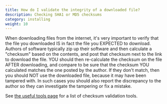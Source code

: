 ```yaml
---
title: How do I validate the integrity of a downloaded file? 
description: Checking SHA1 or MD5 checksums 
category: installing 
weight: 10
---
```


When downloading files from the internet, it's very important to verify that the file you downloaded IS in fact the file you EXPECTED to download. Authors of software typically zip up their software and then calculate a "checksum" based on the contents, and post that checksum next to the link to download the file. YOU should then re-calculate the checksum on the file AFTER downloading, and compare to be sure that the checksum YOU calculated matches the one posted by the author. If they don't match, then you should NOT use the downloaded file, because it may have been tampered with. In such cases you should also report the discrepancy to the author so they can investigate the tampering or fix a mistake.

See [the useful tools page](/user/first_steps/useful_tools/#hash-validation-tools) for a list of checksum validation tools. 

